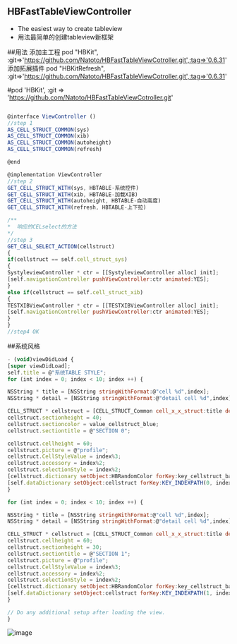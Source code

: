 ## HBFastTableViewController 
* The easiest way to create tableview 
* 用法最简单的创建tableview新框架 


##用法
添加主工程
pod "HBKit", :git=>'https://github.com/Natoto/HBFastTableViewCotroller.git',:tag=>'0.6.31'
添加拓展插件
pod "HBKitRefresh", :git=>'https://github.com/Natoto/HBFastTableViewCotroller.git',:tag=>'0.6.31'

#pod 'HBKit', :git => 'https://github.com/Natoto/HBFastTableViewCotroller.git'

```javascript

@interface ViewController ()
//step 1
AS_CELL_STRUCT_COMMON(sys)
AS_CELL_STRUCT_COMMON(xib)
AS_CELL_STRUCT_COMMON(autoheight)
AS_CELL_STRUCT_COMMON(refresh)

@end

@implementation ViewController
//step 2
GET_CELL_STRUCT_WITH(sys, HBTABLE-系统控件)
GET_CELL_STRUCT_WITH(xib, HBTABLE-加载XIB)
GET_CELL_STRUCT_WITH(autoheight, HBTABLE-自动高度)
GET_CELL_STRUCT_WITH(refresh, HBTABLE-上下拉)

/**
*  响应的CELselect的方法
*/
//step 3
GET_CELL_SELECT_ACTION(cellstruct)
{
if(cellstruct == self.cell_struct_sys)
{
SystyleviewController * ctr = [[SystyleviewController alloc] init];
[self.navigationController pushViewController:ctr animated:YES];
}
else if(cellstruct == self.cell_struct_xib)
{
TESTXIBViewController * ctr = [[TESTXIBViewController alloc] init];
[self.navigationController pushViewController:ctr animated:YES];
}
}
//step4 OK
```
##系统风格
```javascript
- (void)viewDidLoad {
[super viewDidLoad];
self.title = @"系统TABLE STYLE";
for (int index = 0; index < 10; index ++) {

NSString * title = [NSString stringWithFormat:@"cell %d",index];
NSString * detail = [NSString stringWithFormat:@"detail cell %d",index];

CELL_STRUCT * cellstruct = [CELL_STRUCT_Common cell_x_x_struct:title detailvalue:detail target:self selectAction:@selector(cellselect:)];
cellstruct.sectionheight = 40;
cellstruct.sectioncolor = value_cellstruct_blue;
cellstruct.sectiontitle = @"SECTION 0";

cellstruct.cellheight = 60;
cellstruct.picture = @"profile";
cellstruct.CellStyleValue = index%3;
cellstruct.accessory = index%2;
cellstruct.selectionStyle = index%2;
[cellstruct.dictionary setObject:HBRandomColor forKey:key_cellstruct_background];
[self.dataDictionary setObject:cellstruct forKey:KEY_INDEXPATH(0, index)];
}

for (int index = 0; index < 10; index ++) {

NSString * title = [NSString stringWithFormat:@"cell %d",index];
NSString * detail = [NSString stringWithFormat:@"detail cell %d",index];

CELL_STRUCT * cellstruct = [CELL_STRUCT_Common cell_x_x_struct:title detailvalue:detail target:self selectAction:@selector(cellselect:)];
cellstruct.cellheight = 60;
cellstruct.sectionheight = 30;
cellstruct.sectiontitle = @"SECTION 1";
cellstruct.picture = @"profile";
cellstruct.CellStyleValue = index%3;
cellstruct.accessory = index%2;
cellstruct.selectionStyle = index%2;
[cellstruct.dictionary setObject:HBRandomColor forKey:key_cellstruct_background];
[self.dataDictionary setObject:cellstruct forKey:KEY_INDEXPATH(1, index)];
}

// Do any additional setup after loading the view.
}
```
![image](https://github.com/Natoto/HBFastTableViewCotroller/blob/master/iOS%20Simulator%20Screen%20Shot%202015%E5%B9%B48%E6%9C%8811%E6%97%A5%20%E4%B8%8B%E5%8D%885.24.09.png)





